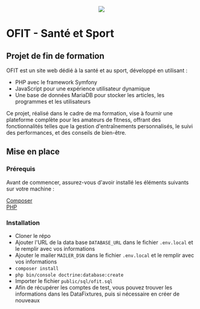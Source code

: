 <p align="center">
  <img src="https://github.com/MathiasSHAKOURI/ofit/assets/122030473/8a49f382-cda3-4254-af03-f5c55a00eeed" />
</p>

# OFIT - Santé et Sport

## Projet de fin de formation

OFIT est un site web dédié à la santé et au sport, développé en utilisant :  
- PHP avec le framework Symfony
- JavaScript pour une expérience utilisateur dynamique
- Une base de données MariaDB pour stocker les articles, les programmes et les utilisateurs
  
Ce projet, réalisé dans le cadre de ma formation, vise à fournir une plateforme complète pour les amateurs de fitness, offrant des fonctionnalités telles que la gestion d'entraînements personnalisés, le suivi des performances, et des conseils de bien-être.    

## Mise en place

### Prérequis

Avant de commencer, assurez-vous d'avoir installé les éléments suivants sur votre machine :

[Composer](https://getcomposer.org/download/)  
[PHP](https://www.php.net/manual/fr/install.php)

### Installation

- Cloner le répo
- Ajouter l'URL de la data base `DATABASE_URL` dans le fichier `.env.local` et le remplir avec vos informations
- Ajouter le mailer `MAILER_DSN` dans le fichier `.env.local` et le remplir avec vos informations
- `composer install`
- `php bin/console doctrine:database:create`
- Importer le fichier `public/sql/ofit.sql`
- Afin de récupérer les comptes de test, vous pouvez trouver les informations dans les DataFixtures, puis si nécessaire en créer de nouveaux
